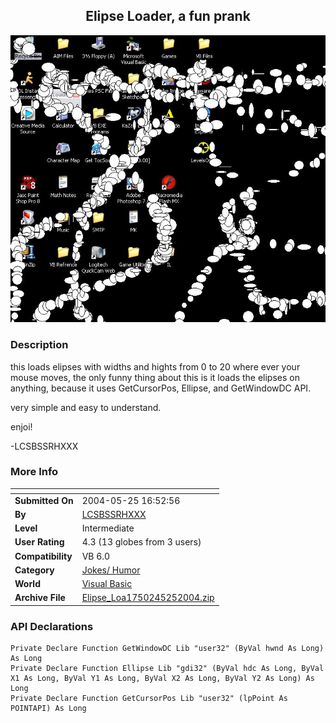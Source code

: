 ﻿<div align="center">

## Elipse Loader, a fun prank

<img src="PIC20045251855548047.JPG">
</div>

### Description

this loads elipses with widths and hights from 0 to 20 where ever your mouse moves, the only funny thing about this is it loads the elipses on anything, because it uses GetCursorPos, Ellipse, and GetWindowDC API.

very simple and easy to understand.

enjoi!

-LCSBSSRHXXX
 
### More Info
 


<span>             |<span>
---                |---
**Submitted On**   |2004-05-25 16:52:56
**By**             |[LCSBSSRHXXX](https://github.com/Planet-Source-Code/PSCIndex/blob/master/ByAuthor/lcsbssrhxxx.md)
**Level**          |Intermediate
**User Rating**    |4.3 (13 globes from 3 users)
**Compatibility**  |VB 6\.0
**Category**       |[Jokes/ Humor](https://github.com/Planet-Source-Code/PSCIndex/blob/master/ByCategory/jokes-humor__1-40.md)
**World**          |[Visual Basic](https://github.com/Planet-Source-Code/PSCIndex/blob/master/ByWorld/visual-basic.md)
**Archive File**   |[Elipse\_Loa1750245252004\.zip](https://github.com/Planet-Source-Code/lcsbssrhxxx-elipse-loader-a-fun-prank__1-54018/archive/master.zip)

### API Declarations

```
Private Declare Function GetWindowDC Lib "user32" (ByVal hwnd As Long) As Long
Private Declare Function Ellipse Lib "gdi32" (ByVal hdc As Long, ByVal X1 As Long, ByVal Y1 As Long, ByVal X2 As Long, ByVal Y2 As Long) As Long
Private Declare Function GetCursorPos Lib "user32" (lpPoint As POINTAPI) As Long
```





